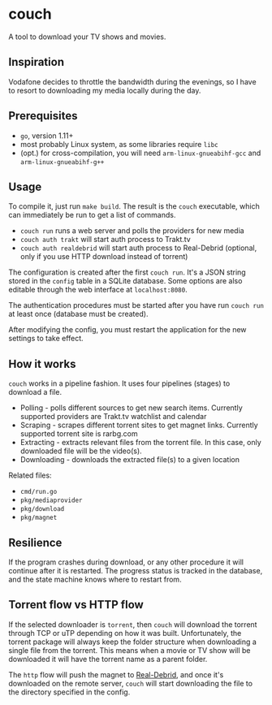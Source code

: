 # couch

A tool to download your TV shows and movies.

## Inspiration

Vodafone decides to throttle the bandwidth during the evenings, so I have to resort to downloading
my media locally during the day.

## Prerequisites

- `go`, version 1.11+
- most probably Linux system, as some libraries require `libc`
- (opt.) for cross-compilation, you will need `arm-linux-gnueabihf-gcc` and `arm-linux-gnueabihf-g++`


## Usage

To compile it, just run `make build`. The result is the `couch` executable, which can immediately be run to get a list 
of commands.

- `couch run` runs a web server and polls the providers for new media
- `couch auth trakt` will start auth process to Trakt.tv
- `couch auth realdebrid` will start auth process to Real-Debrid (optional, only if you use HTTP download instead of torrent)

The configuration is created after the first `couch run`. It's a JSON string stored in the `config` table in a SQLite database.
Some options are also editable through the web interface at `localhost:8080`.

The authentication procedures must be started after you have run `couch run` at least once (database must be created).

After modifying the config, you must restart the application for the new settings to take effect.

## How it works

`couch` works in a pipeline fashion. It uses four pipelines (stages) to download a file.

- Polling - polls different sources to get new search items. Currently supported providers are Trakt.tv watchlist and calendar
- Scraping - scrapes different torrent sites to get magnet links. Currently supported torrent site is rarbg.com
- Extracting - extracts relevant files from the torrent file. In this case, only downloaded file will be the video(s).
- Downloading - downloads the extracted file(s) to a given location

Related files:
- `cmd/run.go`
- `pkg/mediaprovider`
- `pkg/download`
- `pkg/magnet`

## Resilience

If the program crashes during download, or any other procedure it will continue after it is restarted. The progress
status is tracked in the database, and the state machine knows where to restart from.


## Torrent flow vs HTTP flow

If the selected downloader is `torrent`, then `couch` will download the torrent through TCP or uTP depending on how it 
was built. Unfortunately, the torrent package will always keep the folder structure when downloading a single file
from the torrent. This means when a movie or TV show will be downloaded it will have the torrent name as a parent folder.

The `http` flow will push the magnet to [Real-Debrid](http://real-debrid.com), and once it's downloaded on the remote
server, `couch` will start downloading the file to the directory specified in the config.
